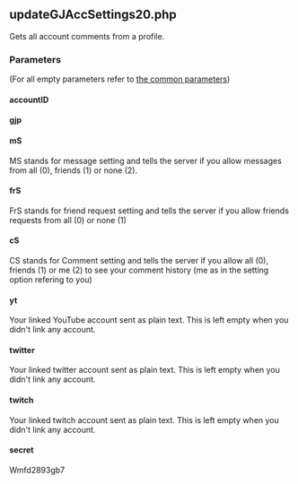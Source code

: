 ## updateGJAccSettings20.php
Gets all account comments from a profile.
### Parameters
(For all empty parameters refer to [the common parameters](https://github.com/SMJSGaming/GDDocs/blob/master/endpoints/common_parameters.md))
#### accountID
#### gjp
#### mS
MS stands for message setting and tells the server if you allow messages from all (0), friends (1) or none (2).
#### frS
FrS stands for friend request setting and tells the server if you allow friends requests from all (0) or none (1)
#### cS
CS stands for Comment setting and tells the server if you allow all (0), friends (1) or me (2) to see your comment history (me as in the setting option refering to you)
#### yt
Your linked YouTube account sent as plain text. This is left empty when you didn't link any account.
#### twitter
Your linked twitter account sent as plain text. This is left empty when you didn't link any account.
#### twitch
Your linked twitch account sent as plain text. This is left empty when you didn't link any account.
#### secret
Wmfd2893gb7

